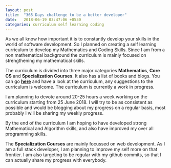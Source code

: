 ```yaml
---
layout: post
title:  "365 Days challenge to be a better developer"
date:   2018-06-19 03:47:06 +0530
categories: curriculum self learning coding
---
```


As we all know how important it is to constantly develop your skills in the world
of software development. So I planned on creating a self learning
curriculum to develop my Mathematics and Coding Skills. Since I am from a non mathematical background 
the curriculum is mainly focused on strengthening my mathematical skills.

The curriculum is divided into three major categories **Mathematics**, **Core CS** and **Specialization Courses**.
It also has a list of books and blogs. You can go **[here](https://github.com/mdaz78/Coding-Curriculum)**
and have a look at the curriculum, any suggestions to the curriculum is welcome. The curriculum is currently a 
work in progress.

I am planning to devote around 20-25 hours a week working on the curriculum starting from 25 June 2018. I will
try to be as consistent as possible and would be blogging about my progress on a regular basis, most probably I 
will be sharing my weekly progress.

By the end of the curriculum I am hoping to have developed strong Mathematical and Algorithm skills, and 
also have improved my over all programming skills.

The **Specialization Courses** are mainly focussed on web development. As I am a full stack developer, I am 
planning to improve my self more on that frontier. I am also targeting to be regular with my github commits, so that I can actually share my progress with everybody.
